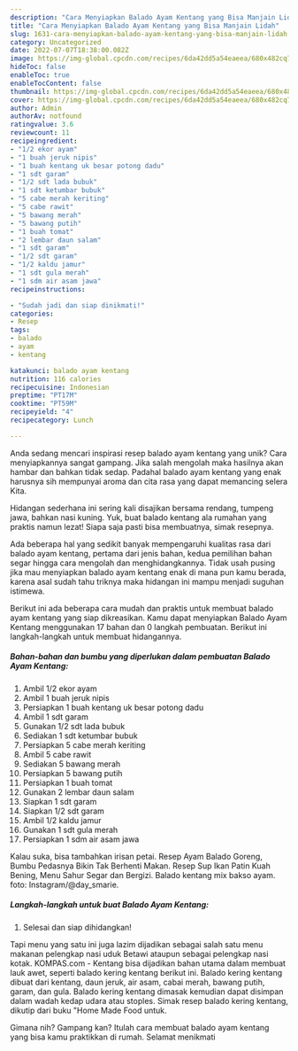 ```yaml
---
description: "Cara Menyiapkan Balado Ayam Kentang yang Bisa Manjain Lidah"
title: "Cara Menyiapkan Balado Ayam Kentang yang Bisa Manjain Lidah"
slug: 1631-cara-menyiapkan-balado-ayam-kentang-yang-bisa-manjain-lidah
category: Uncategorized
date: 2022-07-07T18:38:00.082Z
image: https://img-global.cpcdn.com/recipes/6da42dd5a54eaeea/680x482cq70/balado-ayam-kentang-foto-resep-utama.jpg
hideToc: false
enableToc: true
enableTocContent: false
thumbnail: https://img-global.cpcdn.com/recipes/6da42dd5a54eaeea/680x482cq70/balado-ayam-kentang-foto-resep-utama.jpg
cover: https://img-global.cpcdn.com/recipes/6da42dd5a54eaeea/680x482cq70/balado-ayam-kentang-foto-resep-utama.jpg
author: Admin
authorAv: notfound
ratingvalue: 3.6
reviewcount: 11
recipeingredient:
- "1/2 ekor ayam"
- "1 buah jeruk nipis"
- "1 buah kentang uk besar potong dadu"
- "1 sdt garam"
- "1/2 sdt lada bubuk"
- "1 sdt ketumbar bubuk"
- "5 cabe merah keriting"
- "5 cabe rawit"
- "5 bawang merah"
- "5 bawang putih"
- "1 buah tomat"
- "2 lembar daun salam"
- "1 sdt garam"
- "1/2 sdt garam"
- "1/2 kaldu jamur"
- "1 sdt gula merah"
- "1 sdm air asam jawa"
recipeinstructions:

- "Sudah jadi dan siap dinikmati!"
categories:
- Resep
tags:
- balado
- ayam
- kentang

katakunci: balado ayam kentang 
nutrition: 116 calories
recipecuisine: Indonesian
preptime: "PT17M"
cooktime: "PT59M"
recipeyield: "4"
recipecategory: Lunch

---
```





Anda sedang mencari inspirasi resep balado ayam kentang yang unik? Cara menyiapkannya sangat gampang. Jika salah mengolah maka hasilnya akan hambar dan bahkan tidak sedap. Padahal balado ayam kentang yang enak harusnya sih mempunyai aroma dan cita rasa yang dapat memancing selera Kita.





Hidangan sederhana ini sering kali disajikan bersama rendang, tumpeng jawa, bahkan nasi kuning. Yuk, buat balado kentang ala rumahan yang praktis namun lezat! Siapa saja pasti bisa membuatnya, simak resepnya.

Ada beberapa hal yang sedikit banyak mempengaruhi kualitas rasa dari balado ayam kentang, pertama dari jenis bahan, kedua pemilihan bahan segar hingga cara mengolah dan menghidangkannya. Tidak usah pusing jika mau menyiapkan balado ayam kentang enak di mana pun kamu berada, karena asal sudah tahu triknya maka hidangan ini mampu menjadi suguhan istimewa.






Berikut ini ada beberapa cara mudah dan praktis untuk membuat balado ayam kentang yang siap dikreasikan. Kamu dapat menyiapkan Balado Ayam Kentang menggunakan 17 bahan dan 0 langkah pembuatan. Berikut ini langkah-langkah untuk membuat hidangannya.

<!--inarticleads1-->

##### Bahan-bahan dan bumbu yang diperlukan dalam pembuatan Balado Ayam Kentang:

1. Ambil 1/2 ekor ayam
1. Ambil 1 buah jeruk nipis
1. Persiapkan 1 buah kentang uk besar potong dadu
1. Ambil 1 sdt garam
1. Gunakan 1/2 sdt lada bubuk
1. Sediakan 1 sdt ketumbar bubuk
1. Persiapkan 5 cabe merah keriting
1. Ambil 5 cabe rawit
1. Sediakan 5 bawang merah
1. Persiapkan 5 bawang putih
1. Persiapkan 1 buah tomat
1. Gunakan 2 lembar daun salam
1. Siapkan 1 sdt garam
1. Siapkan 1/2 sdt garam
1. Ambil 1/2 kaldu jamur
1. Gunakan 1 sdt gula merah
1. Persiapkan 1 sdm air asam jawa


Kalau suka, bisa tambahkan irisan petai. Resep Ayam Balado Goreng, Bumbu Pedasnya Bikin Tak Berhenti Makan. Resep Sup Ikan Patin Kuah Bening, Menu Sahur Segar dan Bergizi. Balado kentang mix bakso ayam. foto: Instagram/@day_smarie. 

<!--inarticleads2-->

##### Langkah-langkah untuk buat Balado Ayam Kentang:


1. Selesai dan siap dihidangkan!

Tapi menu yang satu ini juga lazim dijadikan sebagai salah satu menu makanan pelengkap nasi uduk Betawi ataupun sebagai pelengkap nasi kotak. KOMPAS.com - Kentang bisa dijadikan bahan utama dalam membuat lauk awet, seperti balado kering kentang berikut ini. Balado kering kentang dibuat dari kentang, daun jeruk, air asam, cabai merah, bawang putih, garam, dan gula. Balado kering kentang dimasak kemudian dapat disimpan dalam wadah kedap udara atau stoples. Simak resep balado kering kentang, dikutip dari buku &#34;Home Made Food untuk. 

Gimana nih? Gampang kan? Itulah cara membuat balado ayam kentang yang bisa kamu praktikkan di rumah. Selamat menikmati
